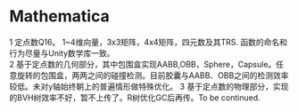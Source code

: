 # Mathematica

1 定点数Q16。 1~4维向量，3x3矩阵，4x4矩阵，四元数及其TRS.  函数的命名和行为尽量与Unity数学库一致。  
2 基于定点数的几何部分，其中包围盒实现AABB,OBB，Sphere，Capsule。任意旋转的包围盒，两两之间的碰撞检测。目前胶囊与AABB、OBB之间的检测效率较低。未对y轴始终朝上的普遍情形做特殊优化。
3 基于定点数的物理部分，实现的BVH树效率不好，暂不上传了。R树优化GC后再传。To be continued.
